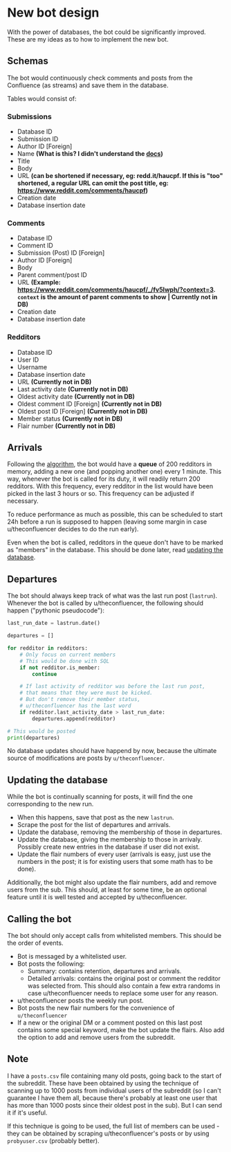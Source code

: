 # New bot design

With the power of databases, the bot could be significantly improved.
These are my ideas as to how to implement the new bot.

## Schemas

The bot would continuously check comments and posts from the Confluence (as streams) and save them in the database.

Tables would consist of:

### Submissions

- Database ID
- Submission ID
- Author ID [Foreign]
- Name **(What is this? I didn't understand the [docs](https://praw.readthedocs.io/en/latest/code_overview/models/submission.html#praw.models.Submission.fullname))**
- Title
- Body
- URL **(can be shortened if necessary, eg: redd.it/haucpf. If this is "too" shortened, a regular URL can omit the post title, eg: https://www.reddit.com/comments/haucpf)**
- Creation date
- Database insertion date

### Comments

- Database ID
- Comment ID
- Submission (Post) ID [Foreign]
- Author ID [Foreign]
- Body
- Parent comment/post ID
- URL **(Example: https://www.reddit.com/comments/haucpf/_/fv5lwph/?context=3. `context` is the amount of parent comments to show | Currently not in DB)**
- Creation date
- Database insertion date

### Redditors

- Database ID
- User ID
- Username
- Database insertion date
- URL **(Currently not in DB)**
- Last activity date **(Currently not in DB)**
- Oldest activity date **(Currently not in DB)**
- Oldest comment ID [Foreign] **(Currently not in DB)**
- Oldest post ID [Foreign] **(Currently not in DB)**
- Member status **(Currently not in DB)**
- Flair number **(Currently not in DB)**

## Arrivals

Following the [algorithm](https://github.com/Zokalyx/theconfluence/blob/main/docs/theconfluenceBOT.md), the bot would have a **queue** of 200 redditors in memory, adding a new one (and popping another one) every 1 minute. This way, whenever the bot is called for its duty, it will readily return 200 redditors. With this frequency, every redditor in the list would have been picked in the last 3 hours or so. This frequency can be adjusted if necessary.

To reduce performance as much as possible, this can be scheduled to start 24h before a run is supposed to happen (leaving some margin in case u/theconfluencer decides to do the run early).

Even when the bot is called, redditors in the queue don't have to be marked as "members" in the database. This should be done later, read [updating the database](#updating-the-database).

## Departures

The bot should always keep track of what was the last run post (`lastrun`). Whenever the bot is called by u/theconfluencer, the following should happen ("pythonic pseudocode"):

```py
last_run_date = lastrun.date()

departures = []

for redditor in redditors:
    # Only focus on current members
    # This would be done with SQL
    if not redditor.is_member:
        continue

    # If last activity of redditor was before the last run post,
    # that means that they were must be kicked.
    # But don't remove their member status,
    # u/theconfluencer has the last word
    if redditor.last_activity_date > last_run_date:
        departures.append(redditor)

# This would be posted
print(departures)
```

No database updates should have happend by now, because the ultimate source of modifications are posts by `u/theconfluencer`.

## Updating the database

While the bot is continually scanning for posts, it will find the one corresponding to the new run.

- When this happens, save that post as the new `lastrun`.
- Scrape the post for the list of departures and arrivals.
- Update the database, removing the membership of those in departures.
- Update the database, giving the membership to those in arrivaly. Possibly create new entries in the database if user did not exist.
- Update the flair numbers of every user (arrivals is easy, just use the numbers in the post; it is for existing users that some math has to be done).

Additionally, the bot might also update the flair numbers, add and remove users from the sub. This should, at least for some time, be an optional feature until it is well tested and accepted by u/theconfluencer.

## Calling the bot

The bot should only accept calls from whitelisted members. This should be the order of events.

- Bot is messaged by a whitelisted user.
- Bot posts the following:
  - Summary: contains retention, departures and arrivals.
  - Detailed arrivals: contains the original post or comment the redditor was selected from. This should also contain a few extra randoms in case u/theconfluencer needs to replace some user for any reason.
- u/theconfluencer posts the weekly run post.
- Bot posts the new flair numbers for the convenience of `u/theconfluencer`
- If a new or the original DM or a comment posted on this last post contains some special keyword, make the bot update the flairs. Also add the option to add and remove users from the subreddit.

## Note

I have a `posts.csv` file containing many old posts, going back to the start of the subreddit. These have been obtained by using the technique of scanning up to 1000 posts from individual users of the subreddit (so I can't guarantee I have them all, because there's probably at least one user that has more than 1000 posts since their oldest post in the sub). But I can send it if it's useful.

If this technique is going to be used, the full list of members can be used - they can be obtained by scraping u/theconfluencer's posts or by using `probyuser.csv` (probably better).
